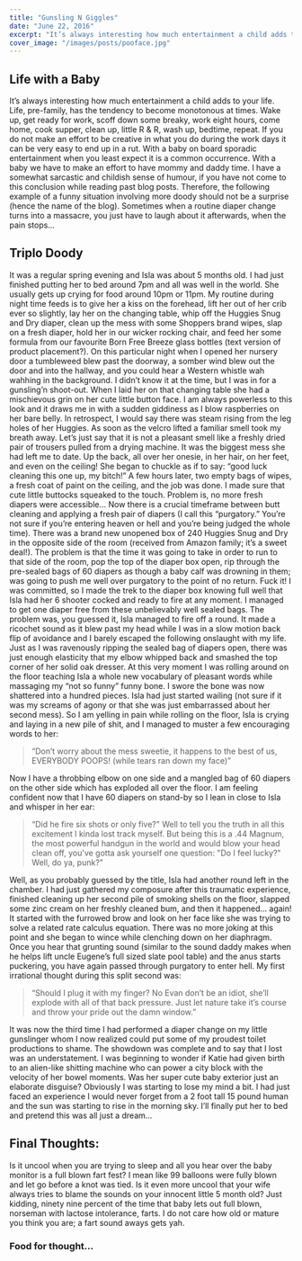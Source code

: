 ```yaml
---
title: "Gunsling N Giggles"
date: "June 22, 2016"
excerpt: "It’s always interesting how much entertainment a child adds to your life. Life, pre-family, has..."
cover_image: "/images/posts/pooface.jpg"
---
```


## Life with a Baby

It’s always interesting how much entertainment a child adds to your life. Life, pre-family, has the tendency to become monotonous at times. Wake up, get ready for work, scoff down some breaky, work eight hours, come home, cook supper, clean up, little R & R, wash up, bedtime, repeat. If you do not make an effort to be creative in what you do during the work days it can be very easy to end up in a rut. With a baby on board sporadic entertainment when you least expect it is a common occurrence. With a baby we have to make an effort to have mommy and daddy time. I have a somewhat sarcastic and childish sense of humour, if you have not come to this conclusion while reading past blog posts. Therefore, the following example of a funny situation involving more doody should not be a surprise (hence the name of the blog). Sometimes when a routine diaper change turns into a massacre, you just have to laugh about it afterwards, when the pain stops…

## Triplo Doody

It was a regular spring evening and Isla was about 5 months old. I had just finished putting her to bed around 7pm and all was well in the world. She usually gets up crying for food around 10pm or 11pm. My routine during night time feeds is to give her a kiss on the forehead, lift her out of her crib ever so slightly, lay her on the changing table, whip off the Huggies Snug and Dry diaper, clean up the mess with some Shoppers brand wipes, slap on a fresh diaper, hold her in our wicker rocking chair, and feed her some formula from our favourite Born Free Breeze glass bottles (text version of product placement?). On this particular night when I opened her nursery door a tumbleweed blew past the doorway, a somber wind blew out the door and into the hallway, and you could hear a Western whistle wah wahhing in the background. I didn’t know it at the time, but I was in for a gunsling’n shoot-out. When I laid her on that changing table she had a mischievous grin on her cute little button face. I am always powerless to this look and it draws me in with a sudden giddiness as I blow raspberries on her bare belly. In retrospect, I would say there was steam rising from the leg holes of her Huggies. As soon as the velcro lifted a familiar smell took my breath away. Let’s just say that it is not a pleasant smell like a freshly dried pair of trousers pulled from a drying machine. It was the biggest mess she had left me to date. Up the back, all over her onesie, in her hair, on her feet, and even on the ceiling! She began to chuckle as if to say: “good luck cleaning this one up, my bitch!” A few hours later, two empty bags of wipes, a fresh coat of paint on the ceiling, and the job was done. I made sure that cute little buttocks squeaked to the touch. Problem is, no more fresh diapers were accessible… Now there is a crucial timeframe between butt cleaning and applying a fresh pair of diapers (I call this “purgatory.” You’re not sure if you’re entering heaven or hell and you’re being judged the whole time). There was a brand new unopened box of 240 Huggies Snug and Dry in the opposite side of the room (received from Amazon family; it’s a sweet deal!). The problem is that the time it was going to take in order to run to that side of the room, pop the top of the diaper box open, rip through the pre-sealed bags of 60 diapers as though a baby calf was drowning in them; was going to push me well over purgatory to the point of no return. Fuck it! I was committed, so I made the trek to the diaper box knowing full well that Isla had her 6 shooter cocked and ready to fire at any moment. I managed to get one diaper free from these unbelievably well sealed bags. The problem was, you guessed it, Isla managed to fire off a round. It made a ricochet sound as it blew past my head while I was in a slow motion back flip of avoidance and I barely escaped the following onslaught with my life. Just as I was ravenously ripping the sealed bag of diapers open, there was just enough elasticity that my elbow whipped back and smashed the top corner of her solid oak dresser. At this very moment I was rolling around on the floor teaching Isla a whole new vocabulary of pleasant words while massaging my “not so funny” funny bone. I swore the bone was now shattered into a hundred pieces. Isla had just started wailing (not sure if it was my screams of agony or that she was just embarrassed about her second mess). So I am yelling in pain while rolling on the floor, Isla is crying and laying in a new pile of shit, and I managed to muster a few encouraging words to her:

> “Don’t worry about the mess sweetie, it happens to the best of us, EVERYBODY POOPS! (while tears ran down my face)”

Now I have a throbbing elbow on one side and a mangled bag of 60 diapers on the other side which has exploded all over the floor. I am feeling confident now that I have 60 diapers on stand-by so I lean in close to Isla and whisper in her ear:

> “Did he fire six shots or only five?" Well to tell you the truth in all this excitement I kinda lost track myself. But being this is a .44 Magnum, the most powerful handgun in the world and would blow your head clean off, you've gotta ask yourself one question: "Do I feel lucky?" Well, do ya, punk?”

Well, as you probably guessed by the title, Isla had another round left in the chamber. I had just gathered my composure after this traumatic experience, finished cleaning up her second pile of smoking shells on the floor, slapped some zinc cream on her freshly cleaned bum, and then it happened… again! It started with the furrowed brow and look on her face like she was trying to solve a related rate calculus equation. There was no more joking at this point and she began to wince while clenching down on her diaphragm. Once you hear that grunting sound (similar to the sound daddy makes when he helps lift uncle Eugene’s full sized slate pool table) and the anus starts puckering, you have again passed through purgatory to enter hell. My first irrational thought during this split second was:

> “Should I plug it with my finger? No Evan don’t be an idiot, she’ll explode with all of that back pressure. Just let nature take it’s course and throw your pride out the damn window.”

It was now the third time I had performed a diaper change on my little gunslinger whom I now realized could put some of my proudest toilet productions to shame. The showdown was complete and to say that I lost was an understatement. I was beginning to wonder if Katie had given birth to an alien-like shitting machine who can power a city block with the velocity of her bowel moments. Was her super cute baby exterior just an elaborate disguise? Obviously I was starting to lose my mind a bit. I had just faced an experience I would never forget from a 2 foot tall 15 pound human and the sun was starting to rise in the morning sky. I’ll finally put her to bed and pretend this was all just a dream...

## Final Thoughts:

Is it uncool when you are trying to sleep and all you hear over the baby monitor is a full blown fart fest? I mean like 99 balloons were fully blown and let go before a knot was tied. Is it even more uncool that your wife always tries to blame the sounds on your innocent little 5 month old? Just kidding, ninety nine percent of the time that baby lets out full blown, norseman with lactose intolerance, farts. I do not care how old or mature you think you are; a fart sound aways gets yah.

### Food for thought...
